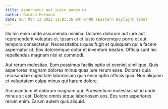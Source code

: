 ```yaml
---
title: aspernatur aut iusto autem ut
author: Gordon Hermann
date: Sun Mar 13 2022 11:03:36 GMT-0400 (Eastern Daylight Time)
---
```

Illo hic enim unde assumenda minima. Dolores dolorum aut iure aut reprehenderit voluptas et. Ipsam et et iusto doloremque porro et aut tempora consectetur. Necessitatibus quas fugit et quisquam qui a facere aspernatur ut. Eos doloremque dolor et inventore beatae. Officia sunt hic repellendus magnam nisi et commodi.

 Aut rerum molestiae. Eum possimus facilis optio et eveniet similique. Quis asperiores magnam dolores minus quas iure rerum esse. Dolores quia recusandae cupiditate laboriosam quia enim optio officiis quia. Non aliquam et voluptatem culpa minus qui harum dolore.

 Accusantium et dolorum magnam qui. Praesentium molestias sit id unde minus sit est. Dolore omnis atque laboriosam eos. Eos vero asperiores rerum enim. Earum autem quis aliquid.